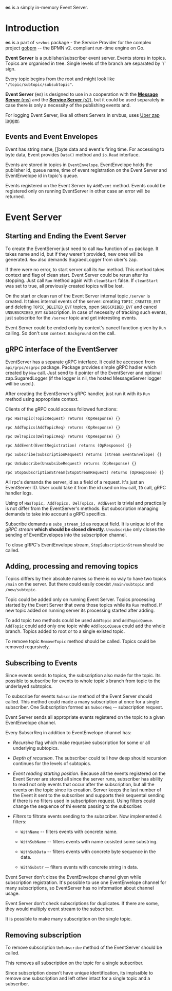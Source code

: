 **es** is a simply in-memory Event Server.

# Introduction

**es** is a part of `srvbus` package - the Service Provider for the complex project [gobpm](https://github.com/dr-dobermann/gobpm) -- the BPMN v2. compliant run-time engine on Go. 

**Event Server** is a publisher/subscriber event server. Events stores in topics. Topics are organised in tree. Single levels of the branch are separated by '/' sign.

Every topic begins from the root and might look like `"/topic/subtopic/subsubtopic"`.

**Event Server** (es) is designed to use in a cooperation with the [**Message Server** (ms)](https://github.com/dr-dobermann/srvbus/tree/master/ms) and the [**Service Server** (s2)](https://github.com/dr-dobermann/srvbus/tree/master/s2), but it could be used separately in case there is only a necessity of the publishing events and.

For logging Event Server, like all others Servers in srvbus, uses [Uber zap logger](https://github.com/uber-go/zap).

## Events and Event Envelopes

Event has string name, []byte data and event's firing time. For accessing to byte data, Event provides `Data()` method and `io.Read` interface.

Events are stored in topics in `EventEnvelope`. EventEnvelope holds the publisher id, queue name, time of event registration on the Event Server and EventEnvelope id in topic's queue.

Events registered on the Event Server by `AddEvent` method. Events could be registered only on running EventServer in other case an error will be returned.

# Event Server

## Starting and Ending the Event Server

To create the EventServer just need to call `New` function of `es` package. It takes name and id, but if they weren't provided, new ones will be generated. `New` also demands SugraedLogger from uber's zap.

If there were no error, to start server call its `Run` method. This method takes context and flag of clean start. Event Server could be rerun after its stopping. Just call `Run` method again with `cleanStart` false. If `cleanStart` was set to true, all previously created topics will be lost. 

On the start or clean run of the Event Server internal topic `/server` is created. It takes internal events of the server: creating `TOPIC_CREATED_EVT` and deleting `TOPIC_DELETED_EVT` topics, open `SUBSCRIBED_EVT` and cancel `UNSUBSCRIBED_EVT` subscription. In case of necessity of tracking such events, just subscribe for the `/server` topic and get interesting events.

Event Server could be ended only by context's cancel function given by `Run` calling. So don't use `context.Background` on the call.

## gRPC interface of the EventServer

EventServer has a separate gRPC interface. It could be accessed from `api/grpc/esgrpc` package. Package provides simple gRPC hadler which created by `New` call. Just send to it pointer of the EventServer and optional zap.SugaredLogger (if the logger is nil, the hosted MessageServer logger will be used.).

After creating the EventServer's gRPC handler, just run it with its `Run` method using appropriate context.

Clients of the gRPC could access followed functions:

    rpc HasTopic(TopicRequest) returns (OpResponse) {}

    rpc AddTopics(AddTopicReq) returns (OpResponse) {}

    rpc DelTopics(DelTopicReq) returns (OpResponse) {}

    rpc AddEvent(EventRegistration) returns (OpResponse) {}

    rpc Subscribe(SubscriptionRequest) returns (stream EventEnvelope) {}

    rpc UnSubscribe(UnsubsibeRequest) returns (OpResponse) {}

    rpc StopSubscriptionStream(StopStreamRequest) returns (OpResponse) {}

All rpc's demands the server_id as a field of a request. It's just an EventServer ID. User could take it from the id used on `New` call, `ID` call, gRPC handler logs.

Using of `HasTopic, AddTopics, DelTopics, AddEvent` is trivial and practically is not differ from the EventServer's methods. But subscription managing demands to take into account a gRPC specifics.

Subscribe demands a `subs_stream_id` as request field. It is unique id of the _gRPC stream_ **which should be closed directly**. `Unsubscribe` only closes the sending of EventEnvelopes into the subscription channel.

To close gRPC's EventEnvelope stream, `StopSubscriptionStream` should be called.

## Adding, processing and removing topics

Topics differs by their absolute names so there is no way to have two topics `/main` on the server. But there could easily coexist `/main/subtopic` and `/new/subtopic`.

Topic could be added only on running Event Server. Topics processing started by the Event Server that owns those topics while its `Run` method. If new topic added on running server its processing started after adding.

To add topic two methods could be used `AddTopic` and `AddTopicQueue`. `AddTopic` could add only one topic while `AddTopicQueue` could add the whole branch. Topics added to root or to a single existed topic.

To remove topic `RemoveTopic` method should be called. Topics could be removed reqursively.

## Subscribing to Events

Since events sends to topics, the subscription also made for the topic. Its possible to subscribe for events to whole topic's branch from topic to the underlayed subtopics. 

To subscribe for events `Subscribe` method of the Event Server should called.
This method could made a many subscription at once for a single subscriber.
One Subscription formed as `SubscrReq` -- subscription request. 

Event Server sends all appropriate events registered on the topic to a given EventEnvelope channel.

Every SubscrReq in addition to EventEnvelope channel has:

  - *Recursive* flag which make reqursive subscription for some or all underlying subtopics.

  - *Depth of recursion*. The subscriber could tell how deep should recursion continues for the levels of subtopics.

  - *Event reading starting position*. Because all the events registered on the Event Server are stored all since the server runs, subscriber has ability to read not only events that occur after the  subscription, but all the events on the topic since its creation. Server keeps the last number of the Event it sent to the subscriber and supports their sequental sending if there is no filters used in subscription request. Using filters could change the sequence of thi events passing to the subscriber.

  - *Filters* to filtrate events sending to the subscriber. Now implemented 4 filters:
    
    - `WithName` -- filters events with concrete name.

    - `WithSubName` -- filters events with name cosisted some substring.

    - `WithSubData` -- filters events with concrete byte sequence in the data.

    - `WithSubstr` -- filters events with concrete string in data.

Event Server don't close the EventEnvelope channel given while subscription registration. It's possible to use one EventEnvelope channel for many subscriptions, so EventServer has no information about channel usage.

Event Server don't check subscriptions for duplicates. If there are some, they would multiply event stream to the subscriber.

It is possible to make many subscription on the single topic.

## Removing subscription

To remove subscription `UnSubscribe` method of the EventServer should be called.

This removes all subscription on the topic for a single subscriber.

Since subscription doesn't have unique identification, its implssible to remove one subscription and left other intact for a single topic and a subscriber.

